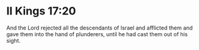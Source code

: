 # II Kings 17:20

And the Lord rejected all the descendants of Israel and afflicted them and gave them into the hand of plunderers, until he had cast them out of his sight.
